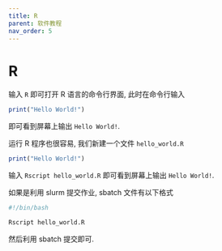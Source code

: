 ```yaml
---
title: R
parent: 软件教程
nav_order: 5
---
```


# R

输入 `R` 即可打开 R 语言的命令行界面, 此时在命令行输入

~~~  R
print("Hello World!")
~~~

即可看到屏幕上输出 `Hello World!`.

运行 R 程序也很容易, 我们新建一个文件 `hello_world.R`

~~~  R
print("Hello World!")
~~~

输入 `Rscript hello_world.R` 即可看到屏幕上输出 `Hello World!`.

如果是利用 slurm 提交作业, sbatch 文件有以下格式

~~~  bash
#!/bin/bash

Rscript hello_world.R
~~~

然后利用 sbatch 提交即可.